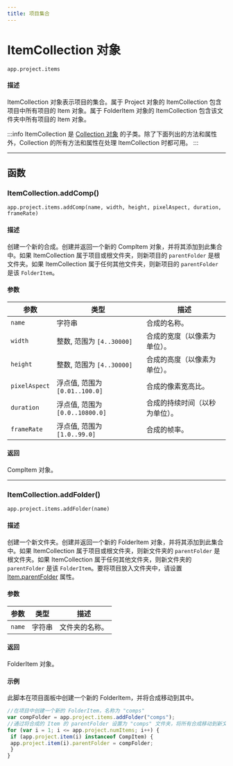 ```yaml
---
title: 项目集合
---
```

# ItemCollection 对象

`app.project.items`

#### 描述

ItemCollection 对象表示项目的集合。属于 Project 对象的 ItemCollection 包含项目中所有项目的 Item 对象。属于 FolderItem 对象的 ItemCollection 包含该文件夹中所有项目的 Item 对象。

:::info
ItemCollection 是 [Collection 对象](../../other/collection) 的子类。除了下面列出的方法和属性外，Collection 的所有方法和属性在处理 ItemCollection 时都可用。
:::

---

## 函数

### ItemCollection.addComp()

`app.project.items.addComp(name, width, height, pixelAspect, duration, frameRate)`

#### 描述

创建一个新的合成。创建并返回一个新的 CompItem 对象，并将其添加到此集合中。如果 ItemCollection 属于项目或根文件夹，则新项目的 `parentFolder` 是根文件夹。如果 ItemCollection 属于任何其他文件夹，则新项目的 `parentFolder` 是该 `FolderItem`。

#### 参数

| 参数 | 类型 | 描述 |
| --- | --- | --- |
| `name` | 字符串 | 合成的名称。 |
| `width` | 整数, 范围为 `[4..30000]` | 合成的宽度（以像素为单位）。 |
| `height` | 整数, 范围为 `[4..30000]` | 合成的高度（以像素为单位）。 |
| `pixelAspect` | 浮点值, 范围为 `[0.01..100.0]` | 合成的像素宽高比。 |
| `duration` | 浮点值, 范围为 `[0.0..10800.0]` | 合成的持续时间（以秒为单位）。 |
| `frameRate` | 浮点值, 范围为 `[1.0..99.0]` | 合成的帧率。 |

#### 返回

CompItem 对象。

---

### ItemCollection.addFolder()

`app.project.items.addFolder(name)`

#### 描述

创建一个新文件夹。创建并返回一个新的 FolderItem 对象，并将其添加到此集合中。如果 ItemCollection 属于项目或根文件夹，则新文件夹的 `parentFolder` 是根文件夹。如果 ItemCollection 属于任何其他文件夹，则新文件夹的 `parentFolder` 是该 `FolderItem`。要将项目放入文件夹中，请设置 [Item.parentFolder](../item#itemparentfolder) 属性。

#### 参数

| 参数 | 类型 | 描述 |
| --- | --- | --- |
| `name` | 字符串 | 文件夹的名称。 |

#### 返回

FolderItem 对象。

#### 示例

此脚本在项目面板中创建一个新的 FolderItem，并将合成移动到其中。

```javascript
//在项目中创建一个新的 FolderItem，名称为 "comps"
var compFolder = app.project.items.addFolder("comps");
//通过将合成的 Item 的 parentFolder 设置为 "comps" 文件夹，将所有合成移动到新文件夹中
for (var i = 1; i <= app.project.numItems; i++) {
 if (app.project.item(i) instanceof CompItem) {
 app.project.item(i).parentFolder = compFolder;
 }
}
```
